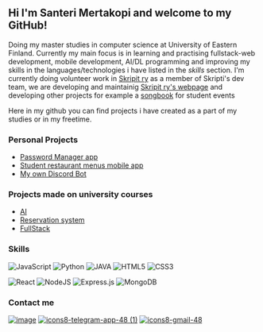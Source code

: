


## Hi I'm Santeri Mertakopi and welcome to my GitHub!

Doing my master studies in computer science at University of Eastern Finland.
Currently my main focus is in learning and practising fullstack-web development, mobile development, AI/DL programming and improving my skills in the languages/technologies i have listed in the _skills_ section.
I'm currently doing volunteer work in [Skripit ry](https://github.com/skripti-org) as a member of Skripti's dev team, we are developing and maintainig [Skripit ry's webpage](https://skripti.org)
and developing other projects for example a [songbook](https://skripti.org/laulukirja) for student events

Here in my github you can find projects i have created as a part of my studies or in my freetime.

### Personal Projects
- [Password Manager app](https://github.com/SanteriMertakorpi/Password-Manager)
- [Student restaurant menus mobile app](https://github.com/SanteriMertakorpi/Restaurant-menus)
- [My own Discord Bot](https://github.com/SanteriMertakorpi/Discord-Bot)

### Projects made on university courses
- [AI](https://github.com/SanteriMertakorpi/AI_GroupWork)
- [Reservation system](https://github.com/SanteriMertakorpi/Reservation-system)
- [FullStack](https://github.com/SanteriMertakorpi/FullStackOpen)

### Skills
![JavaScript](https://img.shields.io/badge/javascript-%23323330.svg?style=for-the-badge&logo=javascript&logoColor=%23F7DF1E)  ![Python](https://img.shields.io/badge/python-3670A0?style=for-the-badge&logo=python&logoColor=ffdd54)  ![JAVA](https://img.shields.io/badge/java-%23323330.svg?style=for-the-badge&logo=java&logoColor=%f89820)  ![HTML5](https://img.shields.io/badge/html5-%23E34F26.svg?style=for-the-badge&logo=html5&logoColor=white)  ![CSS3](https://img.shields.io/badge/css3-%231572B6.svg?style=for-the-badge&logo=css3&logoColor=white)

![React](https://img.shields.io/badge/react-%2320232a.svg?style=for-the-badge&logo=react&logoColor=%2361DAFB)  ![NodeJS](https://img.shields.io/badge/node.js-6DA55F?style=for-the-badge&logo=node.js&logoColor=white)  ![Express.js](https://img.shields.io/badge/express.js-%23404d59.svg?style=for-the-badge&logo=express&logoColor=%2361DAFB)  	![MongoDB](https://img.shields.io/badge/MongoDB-%234ea94b.svg?style=for-the-badge&logo=mongodb&logoColor=white)

### Contact me
[![image](https://user-images.githubusercontent.com/72581705/144093004-9ed6b658-c668-4673-91ab-37374d838d5d.png)][1] [![icons8-telegram-app-48 (1)](https://user-images.githubusercontent.com/72581705/144093652-4659db15-2278-47d1-817d-d68449f62296.png)][2] [![icons8-gmail-48](https://user-images.githubusercontent.com/72581705/149047734-f01f9f63-62da-41cf-833e-d18a6ac5a823.png)][3]


[1]:https://www.linkedin.com/in/santerimertakorpi/
[2]: https://t.me/san_teri
[3]: mailto:santeri.mertakorpi@hotmail.com
<!---
SanteriMertakorpi/SanteriMertakorpi is a ✨ special ✨ repository because its `README.md` (this file) appears on your GitHub profile.
You can click the Preview link to take a look at your changes.
--->
